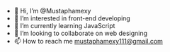 - 👋 Hi, I’m @Mustaphamexy
- 👀 I’m interested in front-end developing
- 🌱 I’m currently learning JavaScript
- 💞️ I’m looking to collaborate on web designing
- 📫 How to reach me mustaphamexy111@gmail.com

<!---
Mustaphamexy/Mustaphamexy is a ✨ special ✨ repository because its `README.md` (this file) appears on your GitHub profile.
You can click the Preview link to take a look at your changes.
--->
